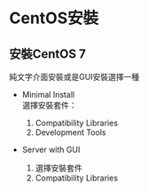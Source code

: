 # CentOS安裝

## 安裝CentOS 7

純文字介面安裝或是GUI安裝選擇一種

* Minimal Install  
     選擇安裝套件：  
  1. Compatibility Libraries  
  2. Development Tools

* Server with GUI  
  1. 選擇安裝套件  
  2. Compatibility Libraries



